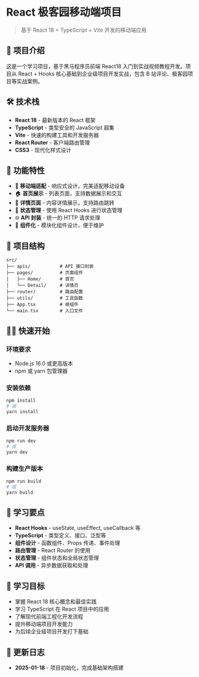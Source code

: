 # React 极客园移动端项目

> 基于 React 18 + TypeScript + Vite 开发的移动端应用

## 📱 项目介绍

这是一个学习项目，基于黑马程序员前端 React18 入门到实战视频教程开发。项目从 React + Hooks 核心基础到企业级项目开发实战，包含 B 站评论、极客园项目等实战案例。

## 🛠️ 技术栈

- **React 18** - 最新版本的 React 框架
- **TypeScript** - 类型安全的 JavaScript 超集
- **Vite** - 快速的构建工具和开发服务器
- **React Router** - 客户端路由管理
- **CSS3** - 现代化样式设计

## 🚀 功能特性

- 📱 **移动端适配** - 响应式设计，完美适配移动设备
- 🏠 **首页展示** - 列表页面，支持数据展示和交互
- 📄 **详情页面** - 内容详情展示，支持路由跳转
- 🔄 **状态管理** - 使用 React Hooks 进行状态管理
- 🌐 **API 封装** - 统一的 HTTP 请求处理
- 🎨 **组件化** - 模块化组件设计，便于维护

## 📁 项目结构

```
src/
├── apis/           # API 接口封装
├── pages/          # 页面组件
│   ├── Home/       # 首页
│   └── Detail/     # 详情页
├── router/         # 路由配置
├── utils/          # 工具函数
├── App.tsx         # 根组件
└── main.tsx        # 入口文件
```

## 🏃‍♂️ 快速开始

### 环境要求

- Node.js 16.0 或更高版本
- npm 或 yarn 包管理器

### 安装依赖

```bash
npm install
# 或
yarn install
```

### 启动开发服务器

```bash
npm run dev
# 或
yarn dev
```

### 构建生产版本

```bash
npm run build
# 或
yarn build
```

## 📖 学习要点

- **React Hooks** - useState, useEffect, useCallback 等
- **TypeScript** - 类型定义、接口、泛型等
- **组件设计** - 函数组件、Props 传递、事件处理
- **路由管理** - React Router 的使用
- **状态管理** - 组件状态和全局状态管理
- **API 调用** - 异步数据获取和处理

## 🎯 学习目标

- 掌握 React 18 核心概念和最佳实践
- 学习 TypeScript 在 React 项目中的应用
- 了解现代前端工程化开发流程
- 提升移动端项目开发能力
- 为后续企业级项目开发打下基础

## 📝 更新日志

- **2025-01-18** - 项目初始化，完成基础架构搭建
